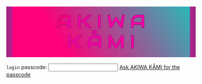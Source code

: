 
![image](https://raw.githubusercontent.com/VIRTUAL-K4MI-CLUB/Master/gh-pages/Screenshot_20240208_013748_Gallery.jpg)          










`login` passcode: <input id='password' type='text'  />
<a href="https://akiwakamiowo.carrd.co/" onclick="javascript:return validatePass()">Ask AKIWA KÅMI for the passcode</a>
<script>
function validatePass(){
    if(document.getElementById('password').value == 'OwO'){
        return true;
    }else{
        alert('passcode not recognized.');
        return false;
    }
}
</script>








